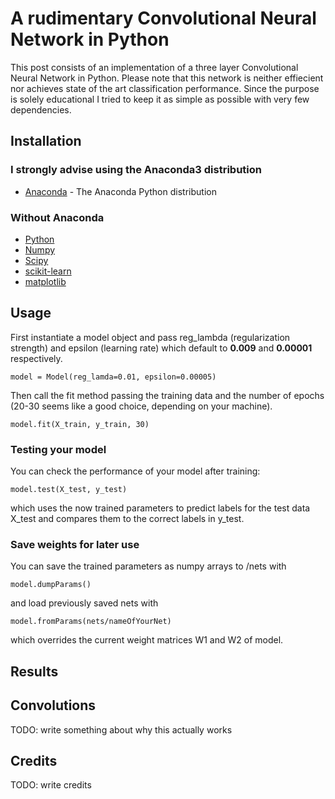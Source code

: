 
# A rudimentary Convolutional Neural Network in Python
This post consists of an implementation of a three layer Convolutional Neural Network in Python. Please note that this network is neither effiecient nor achieves state of the art classification performance. Since the purpose is solely educational I tried to keep it as simple as possible with very few dependencies.

## Installation
### I strongly advise using the Anaconda3 distribution

* [Anaconda](https://www.continuum.io/downloads) - The Anaconda Python distribution

### Without Anaconda
* [Python](https://www.python.org/)
* [Numpy](http://www.scipy.org/scipylib/download.html)
* [Scipy](http://www.scipy.org/scipylib/download.html)
* [scikit-learn](http://scikit-learn.org/stable/install.html)
* [matplotlib](http://matplotlib.org/users/installing.html)

## Usage
First instantiate a model object and pass reg_lambda (regularization strength) and epsilon (learning rate) which default to **0.009** and **0.00001** respectively.
```
model = Model(reg_lamda=0.01, epsilon=0.00005)
```
Then call the fit method passing the training data and the number of epochs (20-30 seems like a good choice, depending on your machine).
```
model.fit(X_train, y_train, 30)
```
### Testing your model
You can check the performance of your model after training:
```
model.test(X_test, y_test)
```
which uses the now trained parameters to predict labels for the test data X_test and compares them to the correct labels in y_test.
### Save weights for later use
You can save the trained parameters as numpy arrays to /nets with
```
model.dumpParams()
```
and load previously saved nets with
```
model.fromParams(nets/nameOfYourNet)
```
which overrides the current weight matrices W1 and W2 of model.

## Results

## Convolutions
TODO: write something about why this actually works

## Credits 
TODO: write credits
